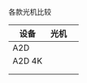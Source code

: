 各款光机比较

| 设备   | 光机 |      |
| ------ | ---- | ---- |
| A2D    |      |      |
| A2D 4K |      |      |
|        |      |      |
|        |      |      |



